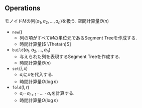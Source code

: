 ## Operations

モノイド$M$の列$(a_1, a_2, \dots, a_n)$を扱う.
空間計算量$\Theta(n)$

-   $\mathtt{new}()$
    -   列の項がすべて$M$の単位元であるSegment Treeを作成する.
    -   時間計算量[$ \Theta(n)$]
-   $\mathtt{build}(a_1, a_2, \dots, a_n)$
    -   与えられた列を表現するSegment Treeを作成する.
    -   時間計算量$\Theta(n)$
-   $\mathtt{set}(i, x)$
    -   $a_i$に$x$を代入する.
    -   時間計算量$O(\log n)$
-   $\mathtt{fold}(l, r)$
    -   $a_l \cdot a_{l+1} \cdot \dots \cdot a_r$を計算する.
    -   時間計算量$O(\log n)$
